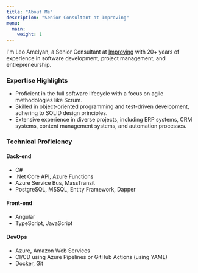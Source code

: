 ```yaml
---
title: "About Me"
description: "Senior Consultant at Improving"
menu:
  main:
    weight: 1
---
```


I'm Leo Amelyan, a Senior Consultant at  [Improving](https://www.improving.com/) with 20+ years of experience in software development, project management, and entrepreneurship.

### Expertise Highlights
- Proficient in the full software lifecycle with a focus on agile methodologies like Scrum.
- Skilled in object-oriented programming and test-driven development, adhering to SOLID design principles.
- Extensive experience in diverse projects, including ERP systems, CRM systems, content management systems, and automation processes.

### Technical Proficiency

#### Back-end
- C#
- .Net Core API, Azure Functions
- Azure Service Bus, MassTransit
- PostgreSQL, MSSQL, Entity Framework, Dapper

#### Front-end
- Angular
- TypeScript, JavaScript


#### DevOps
- Azure, Amazon Web Services
- CI/CD using Azure Pipelines or GitHub Actions (using YAML)
- Docker, Git
